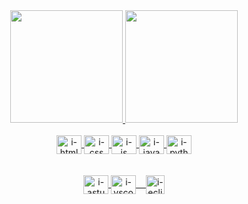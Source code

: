 <div align="center">
  <a href="https://github.com/lacarsi">
<img height="180em" src="https://github-readme-stats.vercel.app/api/top-langs/?username=lacarsi&layout=compact&langs_count=7&theme=dracula"/>
<img height="180em" src="https://github-readme-stats.vercel.app/api?username=lacarsi&show_icons=true&theme=dracula&include_all_commits=true&count_private=true"/>
</div>
</div>
<br>
<div align="center">
<div style="display: inline_block">
  <img align="center" alt="i-html" height="30" width="40" src="https://cdn.jsdelivr.net/gh/devicons/devicon/icons/html5/html5-original.svg">
  <img align="center" alt="i-css" height="30" width="40" src="https://cdn.jsdelivr.net/gh/devicons/devicon/icons/css3/css3-original.svg">
  <img align="center" alt="i-js" height="30" width="40" src="https://cdn.jsdelivr.net/gh/devicons/devicon/icons/javascript/javascript-original.svg">
  <img align="center" alt="i-java" height="30" width="40" src="https://cdn.jsdelivr.net/gh/devicons/devicon/icons/java/java-original.svg">
  <img align="center" alt="i-python" height="30" width="40" src="https://cdn.jsdelivr.net/gh/devicons/devicon/icons/python/python-original.svg">
  
</div><br><br>
<div align="center">
  <div style="display: inline_block">
  <img align="center" alt="i-astudio" height="30" width="40" src="https://cdn.jsdelivr.net/gh/devicons/devicon/icons/androidstudio/androidstudio-original.svg">
  <img align="center" alt="i-vscode" height="30" width="40" src="https://cdn.jsdelivr.net/gh/devicons/devicon/icons/vscode/vscode-original.svg">&nbsp; &nbsp;
  <img align="center" alt="i-eclipse" height="30" width="30" src="https://upload.wikimedia.org/wikipedia/commons/c/cf/Eclipse-SVG.svg">
  </div> 

